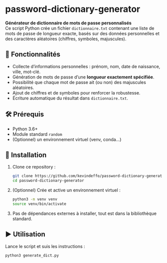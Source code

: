 # password-dictionary-generator

**Générateur de dictionnaire de mots de passe personnalisés**  
Ce script Python crée un fichier `dictionnaire.txt` contenant une liste de mots de passe de longueur exacte, basés sur des données personnelles et des caractères aléatoires (chiffres, symboles, majuscules).

## 🚀 Fonctionnalités

- Collecte d’informations personnelles : prénom, nom, date de naissance, ville, mot-clé.
- Génération de mots de passe d’une **longueur exactement spécifiée**.
- Possibilité que chaque mot de passe ait (ou non) des majuscules aléatoires.
- Ajout de chiffres et de symboles pour renforcer la robustesse.
- Écriture automatique du résultat dans `dictionnaire.txt`.

## 🛠️ Prérequis

- Python 3.6+
- Module standard `random`
- (Optionnel) un environnement virtuel (venv, conda…)

## 💾 Installation

1. Clone ce repository :
    ```bash
    git clone https://github.com/kevindeffo/password-dictionary-generator.git
    cd password-dictionary-generator
    ```

2. (Optionnel) Crée et active un environnement virtuel :
    ```bash
    python3 -m venv venv
    source venv/bin/activate
    ```

3. Pas de dépendances externes à installer, tout est dans la bibliothèque standard.

## ▶️ Utilisation

Lance le script et suis les instructions :

```bash
python3 generate_dict.py
